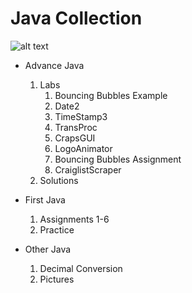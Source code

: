 # Java Collection

![alt text](https://github.com/QuestCode/java-collection/other-java/Pictures/great-programming-quotes.jpg "Keep Going!")


* Advance Java
    1. Labs
        1. Bouncing Bubbles Example
        2. Date2
        3. TimeStamp3
        4. TransProc
        5. CrapsGUI
        6. LogoAnimator
        7. Bouncing Bubbles Assignment
        8. CraiglistScraper
    2. Solutions

* First Java
    1. Assignments 1-6
    2. Practice

* Other Java
    1. Decimal Conversion
    2. Pictures